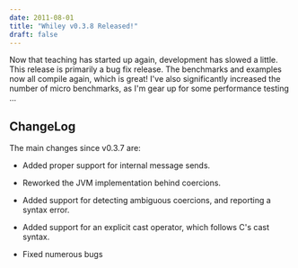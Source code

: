 ```yaml
---
date: 2011-08-01
title: "Whiley v0.3.8 Released!"
draft: false
---
```


Now that teaching has started up again, development has slowed a little.  This release is primarily a bug fix release.  The benchmarks and examples now all compile again, which is great!  I've also significantly increased the number of micro benchmarks, as I'm gear up for some performance testing ...
## ChangeLog
The main changes since v0.3.7 are:
   * Added proper support for internal message sends.

   * Reworked the JVM implementation behind coercions.

   * Added support for detecting ambiguous coercions, and reporting a syntax error.

   * Added support for an explicit cast operator, which follows C's cast syntax.

   * Fixed numerous bugs

